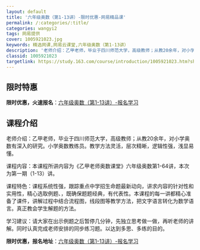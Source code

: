 ```yaml
---
layout: default
title: '六年级奥数（第1-13讲）-限时优惠-网易精品课'
permalink: /:categories/:title/
categories: wangyi2
tags: 网易提供
cover: 1005921023.jpg
keywords: 精选网课,网易云课堂,六年级奥数（第1-13讲）
description: '老师介绍：乙甲老师，毕业于四川师范大学，高级教师；从教20余年，对小学奥数有深入的研究。小学奥数教练员。教学方法灵活，层'
classid: 1005921023
targetlink: https://study.163.com/course/introduction/1005921023.htm?share=1&shareId=1025206652&utm_campaign=share&utm_medium=iphoneShare&utm_source=&utm_u=1025206652
---
```


## 限时特惠

**限时优惠，火速报名**：[六年级奥数（第1-13讲）-报名学习](https://study.163.com/course/introduction/1005921023.htm?share=1&shareId=1025206652&utm_campaign=share&utm_medium=iphoneShare&utm_source=&utm_u=1025206652)

## 课程介绍

老师介绍：乙甲老师，毕业于四川师范大学，高级教师；从教20余年，对小学奥数有深入的研究。小学奥数教练员。教学方法灵活，层次精晰，逻辑性强，浅显易懂。

课程内容：本课程所讲内容为《乙甲老师奥数课堂》六年级奥数第1-64讲，本次为第一期（1-13）讲。

课程特色：课程系统性强，跟踪重点中学招生命题最新动向，讲求内容的针对性和实用性，精心选取例题、，既确保题题经典，有代表性。本课程的每一讲都精心准备了课件，讲解过程中结合流程图，线段图等教学方法，把文字语言转化为数学语言。真正教会学生解题的方法。

学习建议：请大家在出示例题之后暂停几分钟，先独立思考做一做，再听老师的讲解。同时认真完成老师安排的同步练习题。以达到多思、多练的目的。

**限时优惠，报名地址**：[六年级奥数（第1-13讲）-报名学习](https://study.163.com/course/introduction/1005921023.htm?share=1&shareId=1025206652&utm_campaign=share&utm_medium=iphoneShare&utm_source=&utm_u=1025206652)


